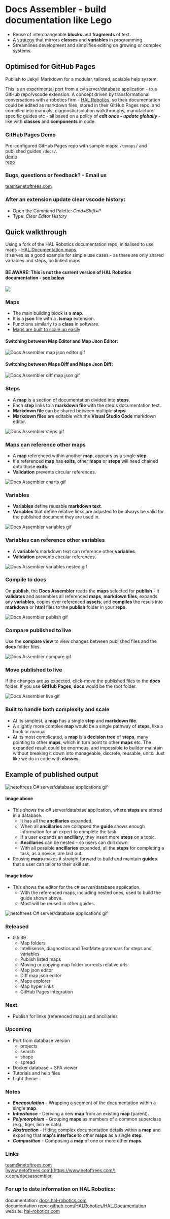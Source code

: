 
# Docs Assembler - build documentation like Lego

- Reuse of interchangeable **blocks** and **fragments** of text.
- A [strategy](#notes) that mirrors **classes** and **variables** in programming.
- Streamlines development and simplifies editing on growing or complex systems.
  
## Optimised for GitHub Pages
Publish to Jekyll Markdown for a modular, tailored, scalable help system.


This is an experimental port from a c# server/database application - to a GitHub repo/vscode extension. A concept driven by transformational conversations with a robotics firm - [HAL Robotics](https://hal-robotics.com), so their documentation could be edited as markdown files, stored in their GitHub Pages repo, and compiled into manuals, diagnostic/solution walkthroughs, manufacturer specific guides etc - all based on a policy of ***edit once - update globally*** - like with **classes** and **components** in code.

### GitHub Pages Demo 

Pre-configured GitHub Pages repo with sample maps: `/tsmaps/` and published guides `/docs/`.  
[demo](https://muddyturnip.github.io)  
[repo](https://github.com/MuddyTurnip/MuddyTurnip.github.io)  


### Bugs, questions or feedback? - Email us
[team@netoftrees.com](mailto:team@netoftrees.com)

### After an extension update clear vscode history:  
- Open the Command Palette: _Cmd+Shift+P_  
- Type: _Clear Editor History_


## Quick walkthrough
Using a fork of the HAL Robotics documentation repo, initialised to use maps - [HAL.Documentation.maps](https://github.com/CompositeFlows/HAL.Documentation.maps).   
It serves as a good example for simple use cases - as there are only shared variables and steps, no linked maps. 
#### BE AWARE: This is not the current version of HAL Robotics documentation - [see below](#for-up-to-date-information-on-hal-robotics)

[<img src="./assets/Walkthrough-thumbnail.png">](https://vimeo.com/1013352380?share=copy#t=0)
    


### Maps
- The main building block is a **map**.
- It is a **json** file with a **.tsmap** extension.
- Functions similarly to a **class** in software.
- [Maps are built to scale up easily](#built-to-handle-both-complexity-and-scale)


#### Switching between **Map Editor** and **Map Json Editor**:

![Docs Assembler map json editor gif](./assets/DocsAssemblerJsonDec24.gif)


#### Switching between **Maps Diff** and **Maps Json Diff**:

![Docs Assembler diff map json gif](./assets/DocsAssemblerDiff.gif)
  
  

### Steps
- A **map** is a section of documentation divided into **steps**.
- Each **step** links to a **markdown file** with the step's documentation text.
- **Markdown file** can be shared between multiple **steps**.
- **Markdown files** are editable with the **Visual Studio Code** markdown editor.

![Docs Assembler steps gif](./assets/DocsAssemblerSteps.gif)
  
  

### Maps can reference other maps
- A **map** referenced within another **map**, appears as a single **step**.
- If a referenced **map** has **exits**, other **maps** or **steps** will need chained onto those **exits**.
- **Validation** prevents circular references.

![Docs Assembler charts gif](./assets/DocsAssemblerCharts.gif)
  
  

### Variables
- **Variables** define reusable **markdown text**.
- **Variables** that define relative links are adjusted to be always be valid for the published document they are used in.

![Docs Assembler variables gif](./assets/DocsAssemblerVariables.gif)
  
  

### Variables can reference other variables
- A **variable's** markdown text can reference other **variables**.
- **Validation** prevents circular references.

![Docs Assembler variables nested gif](./assets/DocsAssemblerNestedVariables.gif)
  
  

### Compile to docs
On **publish**, the **Docs Assembler** reads the **maps** selected for **publish** - it **validates** and assembles all referenced **maps**, **markdown files**, expands any **variables**, copies over referenced **assets**, and **compiles** the resuls into **markdown** or **html** files to the **publish** folder in your **repo**. 

![Docs Assembler publish gif](./assets/DocsAssemblerPublish.gif)
  
  

### Compare published to live
Use the **compare view** to view changes between published files and the **docs** folder files.

![Docs Assembler compare gif](./assets/DocsAssemblerCompare.gif)
  
  

### Move published to live
If the changes are as expected, click-move the published files to the **docs** folder. If you use **GitHub Pages**,  **docs** would be the root folder.

![Docs Assembler live gif](./assets/DocsAssemblerLive.gif)
  
  

### Built to handle both complexity and scale
- At its simplest, a **map** has a single **step** and **markdown file**.
- A slightly more complex **map** would be a single pathway of **steps**, like a book or manual.
- At its most complicated, a **map** is a **decision tree** of **steps**, many pointing to other **maps**, which in turn point to other **maps** etc. The expanded result could be enormous, and impossible to buildor maintain without breaking it down into manageable, discrete, reusable, units. Just like we do in code with **classes**.
  

## Example of published output


![netoftrees C# server/database applications gif](./assets/netoftreesCsharp.gif)


#### Image above
- This shows the c# server/database application, where **steps** are stored in a database.
    - It has all the **ancillaries** expanded. 
    - When all **ancillaries** are collapsed the **guide** shows enough information for an expert to complete the task. 
    - If a user expands an **ancillary**, they insert more **steps** on a topic. 
    - **Ancillaries** can be nested - so users can drill down.
    - With all possible **ancillaries** expanded, all the **steps** for completing a task, as a novice, are laid out.
- Reusing **maps** makes it straight forward to build and maintain **guides** that a user can tailor to their skill set.

  


#### Image below
- This shows the editor for the c# server/database application.
    - With the referenced maps, including nested ones, used to build the guide shown above.
    - Most will be reused in other guides.

![netoftrees C# server/database applications gif](./assets/netoftreesCsharpMaps.gif)
  


### Released
- 0.5.39
    - Map folders
    - Intellisense, diagnostics and TextMate grammars for steps and variables
    - Publish listed maps
    - Moving or copying map folder corrects relative urls
    - Map json editor
    - Diff map json editor
    - Maps explorer
    - Map hyper links
    - GitHub Pages integration



### Next
- Publish for links (referenced maps) and ancillaries



### Upcoming
- Port from database version
    - projects
    - search
    - shape
    - spread
- Docker database + SPA viewer
- Tutorials and help files
- Light theme

  

### Notes

- ***Encapsulation*** - Wrapping a segment of the documentation within a single **map**.
- ***Inheritance*** - Deriving a new **map** from an existing **map** (parent).
- ***Polymorphism*** - Grouping **maps** as members of a common superclass (e.g., tiger, lion => cats).
- ***Abstraction*** - Hiding complex documentation details within a **map** and exposing that **map's interface** to other **maps** as a single **step**.
- ***Composition*** - Composing a **map** of one or more other **maps**.




### Links

[team@netoftrees.com](mailto:team@netoftrees.com)  
[www.netoftrees.com](https://www.netoftrees.com/)  
[x.com/docsassembler](https://x.com/docsassembler)  


### For up to date information on HAL Robotics:

documentation:
[docs.hal-robotics.com](https://docs.hal-robotics.com/)  
documentation repo:
[github.com/HALRobotics/HAL.Documentation](https://github.com/HALRobotics/HAL.Documentation)  
website:
[hal-robotics.com](https://hal-robotics.com/)  


